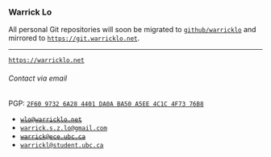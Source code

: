### Warrick Lo

All personal Git repositories will soon be migrated to [`github/warricklo`](https://github.com/warricklo) and mirrored to [`https://git.warricklo.net`](https://git.warricklo.net).

---

[`https://warricklo.net`](https://warricklo.net)

###### Contact via email

PGP: [`2F60 9732 6A28 4401 DA0A BA50 A5EE 4C1C 4F73 76B8`](https://warricklo.net/public.pgp)

* ~~[`wlo@warricklo.net`](mailto:wlo@warricklo.net)~~
* [`warrick.s.z.lo@gmail.com`](mailto:warrick.s.z.lo@gmail.com)
* ~~[`warrick@ece.ubc.ca`](mailto:warrick@ece.ubc.ca)~~
* [`warrickl@student.ubc.ca`](mailto:warrickl@student.ubc.ca)
